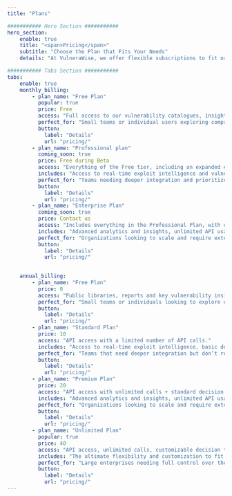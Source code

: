 ```yaml
---
title: "Plans"

########### Hero Section ###########
hero_section:
    enable: true
    title: "<span>Pricing</span>"
    subtitle: "Choose the Plan that Fits Your Needs"
    details: "At VulneraWise, we offer flexible subscriptions to fit organizations of all sizes and security requirements. Whether you're just starting out or need a fully customizable solution, we’ve got you covered."

########### Tabs Section ###########
tabs:
    enable: true
    monthly_billing:
        - plan_name: "Free Plan"
          popular: true
          price: Free
          access: "Full access to our vulnerability catalogues, insights, and usage of the API with a limited number of API calls."
          perfect_for: "Small teams or individual users exploring comprehensive vulnerability insights and basic API functionality."
          button: 
            label: "Details"
            url: "pricing/"
        - plan_name: "Professional plan"
          coming_soon: true
          price: Free during Beta
          access: "Everything of the Free tier, including an expanded # of API calls and the use of our decision tree for prioritized threat intelligence."
          includes: "Access to real-time exploit intelligence and vulnerability prioritization with up to 200.000 API calls per month"
          perfect_for: "Teams needing deeper integration and prioritized guidance on vulnerabilities most relevant to their business."
          button: 
            label: "Details"
            url: "pricing/"
        - plan_name: "Enterprise Plan"
          coming_soon: true
          price: Contact us
          access: "Includes everything in the Professional Plan, with unlimited API calls, customizable decision trees, and the option to host VulneraWise within your IT environment."
          includes: "Advanced analytics and insights, unlimited API usage, and access to customizable decision trees to create context specific algorithms for your business."
          perfect_for: "Organizations looking to scale and require extensive integration with their existing systems."
          button: 
            label: "Details"
            url: "pricing/"
       

    annual_billing:
        - plan_name: "Free Plan"
          price: 0
          access: "Public libraries, reports and key vulnerability insights."
          perfect_for: "Small teams or individuals looking to explore our knowledge base and leverage basic resources."
          button: 
            label: "Details"
            url: "pricing/"
        - plan_name: "Standard Plan"
          price: 10
          access: "API access with a limited number of API calls."
          includes: "Access to real-time exploit intelligence, basic decision-making tools."
          perfect_for: "Teams that need deeper integration but don’t require high volumes of API calls."
          button: 
            label: "Details"
            url: "pricing/"
        - plan_name: "Premium Plan"
          price: 20
          access: "API access with unlimited calls + standard decision tree for prioritization."
          includes: "Advanced analytics and insights, unlimited API usage, and access to customizable reports."
          perfect_for: "Organizations looking to scale and require extensive integration with their existing systems."
          button: 
            label: "Details"
            url: "pricing/"
        - plan_name: "Unlimited Plan"
          popular: true
          price: 40
          access: "API access, unlimited calls, customizable decision trees, and the option to host VulneraWise within your own IT environment."
          includes: "The ultimate flexibility and customization to fit your organization's unique security needs."
          perfect_for: "Large enterprises needing full control over their vulnerability prioritization and intelligence insights."
          button: 
            label: "Details"
            url: "pricing/"
---
```

